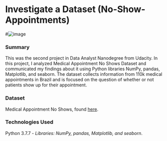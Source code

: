 # Investigate a Dataset (No-Show-Appointments)

#![image](https://th.bing.com/th/id/OIP.B45SNqP1rW4cVQjddR24IQAAAA?pid=ImgDet&w=450&h=245&rs=1)

### Summary 

This was the second project in Data Analyst Nanodegree from Udacity. In this project, I analyzed Medical Appointment No Shows Dataset and communicated my findings about it using Python libraries NumPy, pandas, Matplotlib, and seaborn. The dataset collects information from 110k medical appointments in Brazil and is focused on the question of whether or not patients show up for their appointment.

### Dataset
Medical Appointment No Shows, found [here](https://www.kaggle.com/joniarroba/noshowappointments).

### Technologies Used
Python 3.7.7 -  *Libraries: NumPy, pandas, Matplotlib, and seaborn*.
